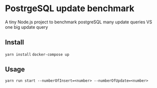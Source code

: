 # PostrgeSQL update benchmark

A tiny Node.js project to benchmark postgreSQL many update queries VS one big update query

## Install

`yarn install`
`docker-compose up`

## Usage

`yarn run start --numberOfInsert=<number> --numberOfUpdate=<number>`
